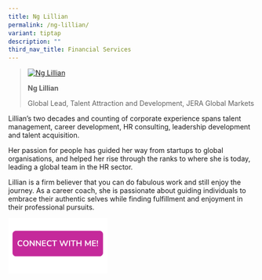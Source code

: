 ```yaml
---
title: Ng Lillian
permalink: /ng-lillian/
variant: tiptap
description: ""
third_nav_title: Financial Services
---
```

<blockquote>
<p></p><a class="isomer-image-wrapper" href="40"><img style="width: 40%;" height="auto" width="100%" alt="Ng Lillian" src="https://res.cloudinary.com/glide/image/fetch/f_auto,w_1425,h_1425,c_lfill,g_faces/https%3A%2F%2Fstorage.googleapis.com%2Fglide-prod.appspot.com%2Fuploads-v2%2Fm4M9vbe5zXPGyjuflnNi%2Fpub%2FfblHwzMeHG60wSrcr0mU.jpg"></a>
<p></p>
<p><strong>Ng Lillian</strong>
</p>
<p>Global Lead, Talent Attraction and Development, JERA Global Markets</p>
</blockquote>
<p></p>
<p>Lillian’s two decades and counting of corporate experience spans talent
management, career development, HR consulting, leadership development and
talent acquisition.</p>
<p>Her passion for people has guided her way from startups to global organisations,
and helped her rise through the ranks to where she is today, leading a
global team in the HR sector.</p>
<p>Lillian is a firm believer that you can do fabulous work and still enjoy
the journey. As a career coach, she is passionate about guiding individuals
to embrace their authentic selves while finding fulfillment and enjoyment
in their professional pursuits.</p>
<p></p>
<p></p><a class="isomer-image-wrapper" href="https://form.gov.sg/677f36039f07cd74ccf08517"><img style="width: 40%;" height="auto" width="100%" alt="" src="/images/CONNECT_WITH_ME.png"></a>
<p></p>
<p></p>